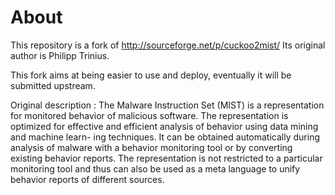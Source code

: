About
=====
This repository is a fork of http://sourceforge.net/p/cuckoo2mist/
Its original author is Philipp Trinius.

This fork aims at being easier to use and deploy, eventually it will be
submitted upstream.

Original description :
The Malware Instruction Set (MIST) is a representation for monitored behavior
of malicious software. The representation is optimized for effective and
efficient analysis of behavior using data mining and machine learn- ing
techniques. It can be obtained automatically during analysis of malware with a
behavior monitoring tool or by converting existing behavior reports. The
representation is not restricted to a particular monitoring tool and thus can
also be used as a meta language to unify behavior reports of different sources.

